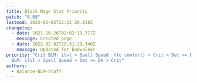 ```yaml
---
title: Black Mage Stat Priority
patch: "6.08"
lastmod: 2022-02-02T22:31:28.938Z
changelog:
  - date: 2021-10-26T02:02:19.717Z
    message: Created page
  - date: 2022-02-02T22:31:29.340Z
    message: Updated for Endwalker
priority: "Crit BLM: ilvl > Spell Speed  (to comfort) > Crit > Det >= DH OR SpS
  BLM: ilvl > Spell Speed > Det >= DH > Crit"
authors:
  - Balance-BLM-Staff
---
```

